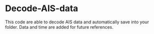 # Decode-AIS-data
This code are able to decode AIS data and automatically save into your folder. Data and time are added for future references.

